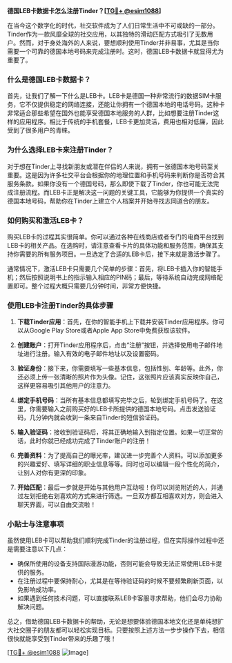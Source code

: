 **德国LEB卡数据卡怎么注册Tinder？[[TG💪+ @esim1088](https://t.me/s/esim1088)]**

在当今这个数字化的时代，社交软件成为了人们日常生活中不可或缺的一部分。Tinder作为一款风靡全球的社交应用，以其独特的滑动匹配方式吸引了无数用户。然而，对于身处海外的人来说，要想顺利使用Tinder并非易事，尤其是当你需要一个可靠的德国本地号码来完成注册时。这时，德国LEB卡数据卡就显得尤为重要了。

### 什么是德国LEB卡数据卡？

首先，让我们了解一下什么是LEB卡。LEB卡是德国一种非常流行的数据SIM卡服务，它不仅提供稳定的网络连接，还能让你拥有一个德国本地的电话号码。这种卡非常适合那些希望在国外也能享受德国本地服务的人群，比如想要注册Tinder这样的应用程序。相比于传统的手机套餐，LEB卡更加灵活，费用也相对低廉，因此受到了很多用户的青睐。

### 为什么选择LEB卡来注册Tinder？

对于想在Tinder上寻找新朋友或潜在伴侣的人来说，拥有一张德国本地号码至关重要。这是因为许多社交平台会根据你的地理位置和手机号码来判断你是否符合其服务条款。如果你没有一个德国号码，那么即使下载了Tinder，你也可能无法完成注册流程。而LEB卡正是解决这一问题的关键工具，它能够为你提供一个真实的德国本地号码，帮助你在Tinder上建立个人档案并开始寻找志同道合的朋友。

### 如何购买和激活LEB卡？

购买LEB卡的过程其实很简单。你可以通过各种在线商店或者专门的电商平台找到LEB卡的相关产品。在选购时，请注意查看卡片的具体功能和服务范围，确保其支持你需要的所有服务项目。一旦选定了合适的LEB卡后，接下来就是激活步骤了。

通常情况下，激活LEB卡只需要几个简单的步骤：首先，将LEB卡插入你的智能手机；然后按照说明书上的指示输入相应的PIN码；最后，等待系统自动完成网络配置即可。整个过程大概只需要几分钟时间，非常方便快捷。

### 使用LEB卡注册Tinder的具体步骤

1. **下载Tinder应用**：首先，在你的智能手机上下载并安装Tinder应用程序。你可以从Google Play Store或者Apple App Store中免费获取该软件。
   
2. **创建账户**：打开Tinder应用程序后，点击“注册”按钮，并选择使用电子邮件地址进行注册。输入有效的电子邮件地址以及设置密码。

3. **验证身份**：接下来，你需要填写一些基本信息，包括性别、年龄等。此外，你还必须上传一张清晰的照片作为头像。记住，这张照片应该真实反映你自己，这样更容易吸引其他用户的注意力。

4. **绑定手机号码**：当所有基本信息都填写完毕之后，轮到绑定手机号码了。在这里，你需要输入之前购买好的LEB卡所提供的德国本地号码。点击发送验证码，几分钟内就会收到一条来自Tinder的短信验证码。

5. **输入验证码**：接收到验证码后，将其正确地输入到指定位置。如果一切正常的话，此时你就已经成功完成了Tinder账户的注册！

6. **完善资料**：为了提高自己的曝光率，建议进一步完善个人资料。可以添加更多的兴趣爱好、填写详细的职业信息等等。同时也可以编辑一段个性化的简介，让别人对你有更深的印象。

7. **开始匹配**：最后一步就是开始与其他用户互动啦！你可以浏览附近的人，并通过左划拒绝右划喜欢的方式来进行筛选。一旦双方都互相喜欢对方，则会进入聊天界面，可以自由交流啦！

### 小贴士与注意事项

虽然使用LEB卡可以帮助我们顺利完成Tinder的注册过程，但在实际操作过程中还是需要注意以下几点：

- 确保所使用的设备支持国际漫游功能，否则可能会导致无法正常使用LEB卡提供的服务。
- 在注册过程中要保持耐心，尤其是在等待验证码的时候不要频繁刷新页面，以免影响成功率。
- 如果遇到任何技术问题，可以直接联系LEB卡客服寻求帮助，他们会尽力协助解决问题。

总之，借助德国LEB卡数据卡的帮助，无论是想要体验德国本地文化还是单纯想扩大社交圈子的朋友都可以轻松实现目标。只要按照上述方法一步步操作下去，相信很快就能享受到Tinder带来的乐趣了哦！

[[TG💪+ @esim1088](https://t.me/s/esim1088) ![Image](https://i.postimg.cc/4NQfJmqS/Snipaste-2025-05-13-00-14-12.png)]